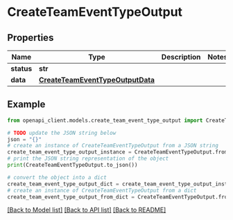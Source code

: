 # CreateTeamEventTypeOutput


## Properties

Name | Type | Description | Notes
------------ | ------------- | ------------- | -------------
**status** | **str** |  | 
**data** | [**CreateTeamEventTypeOutputData**](CreateTeamEventTypeOutputData.md) |  | 

## Example

```python
from openapi_client.models.create_team_event_type_output import CreateTeamEventTypeOutput

# TODO update the JSON string below
json = "{}"
# create an instance of CreateTeamEventTypeOutput from a JSON string
create_team_event_type_output_instance = CreateTeamEventTypeOutput.from_json(json)
# print the JSON string representation of the object
print(CreateTeamEventTypeOutput.to_json())

# convert the object into a dict
create_team_event_type_output_dict = create_team_event_type_output_instance.to_dict()
# create an instance of CreateTeamEventTypeOutput from a dict
create_team_event_type_output_from_dict = CreateTeamEventTypeOutput.from_dict(create_team_event_type_output_dict)
```
[[Back to Model list]](../README.md#documentation-for-models) [[Back to API list]](../README.md#documentation-for-api-endpoints) [[Back to README]](../README.md)


